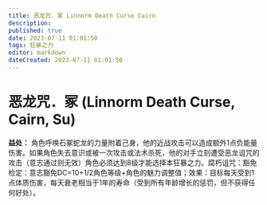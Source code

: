 ```yaml
---
title: 恶龙咒．冢 Linnorm Death Curse Cairn
description: 
published: true
date: 2023-07-11 01:01:50
tags: 狂暴之力
editor: markdown
dateCreated: 2023-07-11 01:01:50
---
```


# 恶龙咒．冢 (Linnorm Death Curse, Cairn, Su)

**益处：** 角色呼唤石冢蛇龙的力量附着己身，他的近战攻击可以造成额外1点负能量伤害。如果角色失去意识或被一次攻击或法术杀死，他的对手立刻遭受恶龙诅咒的攻击（意志通过则无效）角色必须达到8级才能选择本狂暴之力。腐朽诅咒：豁免检定：意志豁免DC=10+1/2角色等级+角色的魅力调整值；效果：目标每天受到1点体质伤害，每天衰老相当于1年的寿命（受到所有年龄增长的惩罚，但不获得任何好处）。

